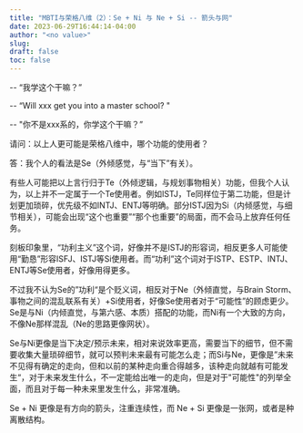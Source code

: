 ```yaml
---
title: "MBTI与荣格八维（2）：Se + Ni 与 Ne + Si -- 箭头与网"
date: 2023-06-29T16:44:14-04:00
author: "<no value>"
slug:
draft: false
toc: false
---
```

<p>-- “我学这个干嘛？”</p>
<p>-- “Will xxx get you into a master school? "</p>
<p>-- "你不是xxx系的，你学这个干嘛？”</p>
<p></p>
<p>请问：以上人更可能是荣格八维中，哪个功能的使用者？</p>
<p>答：我个人的看法是Se（外倾感觉，与“当下”有关）。<p>
<p>有些人可能把以上言行归于Te（外倾逻辑，与规划事物相关）功能，但我个人认为，以上并不一定属于一个Te使用者。例如ISTJ，Te同样位于第二功能，但是计划更加琐碎，优先级不如INTJ、ENTJ等明确。部分ISTJ因为Si（内倾感觉，与细节相关），可能会出现“这个也重要”“那个也重要”的局面，而不会马上放弃任何任务。</p>
<p>刻板印象里，“功利主义”这个词，好像并不是ISTJ的形容词，相反更多人可能使用“勤恳”形容ISFJ、ISTJ等Si使用者。而“功利”这个词对于ISTP、ESTP、INTJ、ENTJ等Se使用者，好像用得更多。</p>
<p>不过我不认为Se的”功利“是个贬义词，相反对于Ne（外倾直觉，与Brain Storm、事物之间的混乱联系有关）+Si使用者，好像Se使用者对于“可能性”的顾虑更少。Se是与Ni（内倾直觉，与第六感、本质）搭配的功能，而Ni有一个大致的方向，不像Ne那样混乱（Ne的思路更像网状）。<p>
<p>Se与Ni更像是当下决定/预示未来，相对来说效率更高，需要当下的细节，但不需要收集大量琐碎细节，就可以预判未来最有可能怎么走；而Si与Ne，更像是”未来不见得有确定的走向，但和以前的某种走向重合得越多，该种走向就越有可能发生“，对于未来发生什么，不一定能给出唯一的走向，但是对于"可能性"的列举全面，而且对于每一种未来里发生什么，非常准确。<p>
<p>Se + Ni 更像是有方向的箭头，注重连续性，而 Ne + Si 更像是一张网，或者是种离散结构。</p>